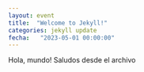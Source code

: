 ```yaml
---
layout: event
title:  "Welcome to Jekyll!"
categories: jekyll update
fecha:   "2023-05-01 00:00:00"
---
```

Hola, mundo!
Saludos desde el archivo